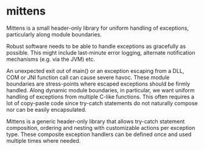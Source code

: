 mittens
=======

Mittens is a small header-only library for uniform handling of exceptions, particularly along module boundaries. 

Robust software needs to be able to handle exceptions as gracefully as possible. This might include last-minute error logging, alternate notification mechanisms (e.g. via the JVM) etc. 

An unexpected exit out of main() or an exception escaping from a DLL, COM or JNI function call can cause severe havoc. These module boundaries are stress-points where escaped exceptions should be firmly handled.
Along dynamic module boundaries, in particular, we want uniform handling of exceptions from multiple C-like functions. This often requires a lot of copy-paste code since try-catch statements do not naturally compose nor can be easily encapsulated.

Mittens is a generic header-only library that allows try-catch statement composition, ordering and nesting with customizable actions per exception type. These composite exception handlers can be defined once and used multiple times where needed. 